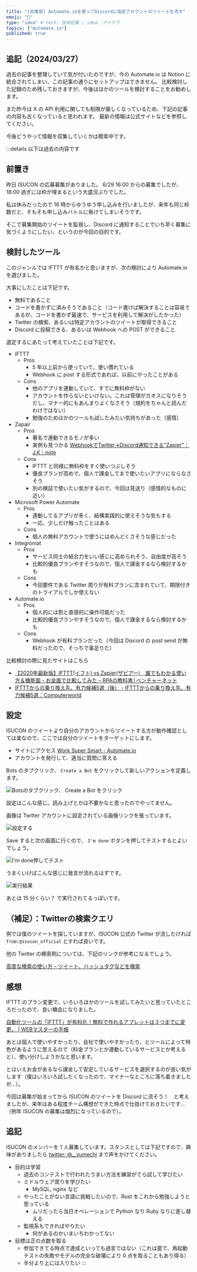 ```yaml
---
title: "[非推奨] Automate.ioを使ってDiscordに指定アカウントのツイートを流す"
emoji: "🤖"
type: "idea" # tech: 技術記事 / idea: アイデア
topics: ["Automate.io"]
published: true
---
```


## 追記（2024/03/27）

過去の記事を整理していて気が付いたのですが、今の Automate\.io は Notion に統合されてしまい、この記事の通りにセットアップはできません。
比較検討した記録のため残しておきますが、今後はほかのツールを検討することをお勧めします。

また昨今は X の API 利用に関しても制限が厳しくなっているため、下記の記事の内容も古くなっていると思われます。
最新の情報は公式サイトなどを参照してください。

今後どうやって情報を収集していくかは模索中です。

:::details 以下は過去の内容です
## 前置き

昨日 ISUCON の応募募集がありました。
6/29 16:00 からの募集でしたが、18:00 過ぎには枠が埋まるという大盛況ぶりでした。

私は休みだったので 16 時からゆうゆう申し込みを行いましたが、来年も同じ枠数だと、そもそも申し込みバトルに負けてしまいそうです。

そこで募集開始のツイートを監視し、Discord に通知することでいち早く募集に気づくようにしたい、というのが今回の目的です。

## 検討したツール

このジャンルでは IFTTT が有名かと思いますが、次の検討により Automate\.io を選びました。

大事にしたことは下記です。

* 無料であること
* コードを書かずに済みそうであること（コード書けば解決することは容易であるが、コードを書かず最速で、サービスを利用して解決がしたかった）
* Twitter の検索、あるいは特定アカウントのツイートが取得できること
* Discord に投稿できる、あるいは Webhook への POST ができること

選定するにあたって考えていたことは下記です。

* IFTTT
    * Pros
        * 5 年以上前から使っていて、使い慣れている
        * Webhook に post する形式であれば、以前にやったことがある
    * Cons
        * 他のアプリを連動していて、すでに無料枠がない
        * アカウントを作らないといけない。これは管理がカオスになりそうだし、マナー的にもあんまりよくなさそう（規約をちゃんと読んだわけではない）
        * 勉強のためほかのツールも試したみたい気持ちがあった（感情）
* Zapair
    * Pros
        * 著名で連動できるモノが多い
        * 実例も見つかる [WebhookでTwitter→Discord通知できる"Zapier"｜J.K｜note](https://note.com/project_j_k/n/ndebd26cb6189)
    * Cons
        * IFTTT と同様に無料枠をすぐ使いつぶしそう
        * 優良プランが高めで、個人で課金してまで使いたいアプリにならなさそう
        * 別の検証で使いたい気がするので、今回は見送り（感情的なものに近い）
* Microsoft Power Automate
    * Pros
        * 連動してるアプリが多く、結構実践的に使えそうな気もする
        * 一応、少しだけ触ったことはある
    * Cons
        * 個人の無料アカウントで使うにはめんどくさそうな感じだった
* Integromat
    * Pros
       * サービス同士の結合力をいい感じに高められそう、自由度が高そう
       * 比較的優良プランやすそうなので、個人で課金するなら検討するかも
    * Cons
        * 今回要件である Twitter 周りが有料プランに含まれていて、期限付きのトライアルでしか使えない
* Automate\.io
    * Pros
       * 個人的には割と直感的に操作可能だった
       * 比較的優良プランやすそうなので、個人で課金するなら検討するかも
    * Cons
        * Webhook が有料プランだった（今回は Discord の post send が無料だったので、そっちで事足りた）

比較検討の際に見たサイトはこちら

* [【2020年最新版】IFTTT(イフト) vs Zapier(ザピアー)　誰でもわかる使い方＆機能面・お金面で比較してみた – RPAの教科書│ベンチャーネット](https://www.venture-net.co.jp/rpa/ifttt-vs-zapier/)
* [IFTTTからの乗り換え先、有力候補5選（後） - IFTTTからの乗り換え先、有力候補5選：Computerworld](https://project.nikkeibp.co.jp/idg/atcl/19/00162/010800002/)

## 設定

ISUCON のツイートより自分のアカウントからツイートする方が動作確認としては楽なので、ここでは自分のツイートをターゲットにします。

* サイトにアクセス [Work Super Smart - Automate.io](https://automate.io/)
* アカウントを発行して、適当に質問に答える

Bots のタブクリック、 `Create a Bot` をクリックして新しいアクションを定義します。

![Botsのタブクリック、 `Create a Bot` をクリック](https://storage.googleapis.com/zenn-user-upload/8fc78fd885d17f96b9c0bc85.png)

設定はこんな感じ。読み上げとかは不要かなと思ったのでやってません。

画像は Twitter アカウントに設定されている画像リンクを張っています。

![設定する](https://storage.googleapis.com/zenn-user-upload/42f3e7932ea665695d6bc8f4.png)

Save すると次の画面に行くので、 `I'm done` ボタンを押してテストするとよいでしょう。

![I'm done押してテスト](https://storage.googleapis.com/zenn-user-upload/0b7d106883f0d54474fe845b.png)

うまくいけばこんな感じに発言が流れるはずです。

![実行結果](https://storage.googleapis.com/zenn-user-upload/5242f1dc8f32a22519337cab.png)

あとは 15 分くらい？ で実行されてるっぽいです。

## （補足）：Twitterの検索クエリ

例では僕のツイートを探していますが、ISUCON 公式の Twitter が流したければ `from:@isucon_official` とすれば良いです。

他の Twitter の検索例については、下記のリンクが参考になるでしょう。

[高度な検索の使い方 – ツイート、ハッシュタグなどを検索](https://help.twitter.com/ja/using-twitter/twitter-advanced-search)

## 感想

IFTTT のプラン変更で、いろいろほかのツールを試してみたいと思っていたところだったので、良い機会になりました。

[自動化ツールの「IFTTT」が有料化！無料で作れるアプレットは３つまでに変更。 | WEBマスターの手帳](https://homepage-reborn.com/2020/09/14/%E8%87%AA%E5%8B%95%E5%8C%96%E3%83%84%E3%83%BC%E3%83%AB%E3%81%AE%E3%80%8Cifttt%E3%80%8D%E3%81%8C%E6%9C%89%E6%96%99%E5%8C%96%EF%BC%81ifttt_pro/)

あとは個人で使いやすかったり、会社で使いやすかったり、とツールによって特色があるように思えるので（料金プランとか連動しているサービスとか考えると）、使い分けしようかなと思います。

とはいえお金があるなら課金して安定しているサービスを選択するのが良い気がします（僕はいろいろ試したくなったので、マイナーなところに落ち着きましたが…）。

今回は募集が始まってから ISUCON のツイートを Discord に流そう！　と考えましたが、来年はある程度チーム構想ができた時点で仕掛けておきたいです…（例年 ISUCON の募集は熾烈になっているので）。

## 追記

ISUCON のメンバーを 1 人募集しています。スタンスとしては下記ですので、興味がありましたら [twitter: @__yumechi](https://twitter.com/__yumechi) まで声をかけてください。

* 目的は学習
    * 過去のコンテストで行われたうまい方法を練習がてら試して学びたい
    * ミドルウェア周りを学びたい
        * MySQL, nginx など
    * やったことがない言語に挑戦したいので、Rust をこれから勉強しようと思っている
        * ムリだったら当日オペレーションで Python なり Ruby なりに差し替える
    * 監視系もできればやりたい
        * 何があるのかいまいちわかってない
* 目標は正の点数を取る
    * 参加できてる時点で達成といっても過言ではない（これは罠で、再起動テストの失敗やモデルの完全な破壊により 0 点を取ることもあり得る）
    * 半分より上には入りたい
:::


